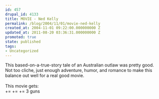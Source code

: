 ```yaml
---
id: 457
drupal_id: 4133
title: MOVIE - Ned Kelly
permalink: /blog/2004/11/01/movie-ned-kelly
created_at: 2004-11-01 09:22:00.000000000 Z
updated_at: 2011-08-20 03:36:31.000000000 Z
promoted: true
state: published
tags:
- Uncategorized
---
```

This based-on-a-true-story tale of an Australian outlaw was pretty good. Not too cliche, just enough adventure, humor, and romance to make this balance out well for a real good movie.
<br />
<br />This movie gets:
<br />+= += +=   3 guns
